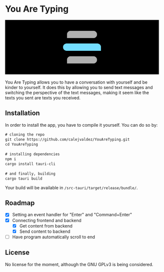 # You Are Typing

![You Are Typing header](.github/header.png)

You Are Typing allows you to have a conversation with yourself and be kinder to
yourself. It does this by allowing you to send text messages and switching
the perspective of the text messages, making it seem like the texts you sent are
texts you received.

## Installation

In order to install the app, you have to compile it yourself. You can do so by:

```shell
# cloning the repo
git clone https://github.com/calejvaldez/YouAreTyping.git
cd YouAreTyping

# installing dependencies
npm i
cargo install tauri-cli

# and finally, building
cargo tauri build
```

Your build will be available in `/src-tauri/target/release/bundle/`.

## Roadmap

- [x] Setting an event handler for "Enter" and "Command+Enter"
- [x] Connecting frontend and backend
  - [x] Get content from backend
  - [x] Send content to backend
- [ ] Have program automatically scroll to end

## License

No license for the moment, although the GNU GPLv3 is being considered.
